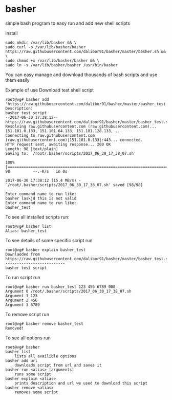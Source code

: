 # basher
simple bash program to easy run and add new shell scripts 


install 

```
sudo mkdir /var/lib/basher && \
sudo curl -o /var/lib/basher/basher https://raw.githubusercontent.com/dalibor91/basher/master/basher.sh && \
sudo chmod +x /var/lib/basher/basher && \
sudo ln -s /var/lib/basher/basher /usr/bin/basher
```

You can easy manage and download thousands of bash scripts and use them easily 

Example of use 
Download test shell script 
```
root@vg# basher add 'https://raw.githubusercontent.com/dalibor91/basher/master/basher_test.sh'
Description:
basher test script
--2017-06-30 17:38:12--  https://raw.githubusercontent.com/dalibor91/basher/master/basher_test.sh
Resolving raw.githubusercontent.com (raw.githubusercontent.com)... 151.101.0.133, 151.101.64.133, 151.101.128.133, ...
Connecting to raw.githubusercontent.com (raw.githubusercontent.com)|151.101.0.133|:443... connected.
HTTP request sent, awaiting response... 200 OK
Length: 98 [text/plain]
Saving to: `/root/.basher/scripts/2017_06_30_17_38_07.sh'

100%[====================================================================================================================================================================================================================================================================================>] 98          --.-K/s   in 0s

2017-06-30 17:38:12 (15.4 MB/s) - `/root/.basher/scripts/2017_06_30_17_38_07.sh' saved [98/98]

Enter command name to run like:
basher laskjd this is not valid 
Enter command name to run like:
basher_test
```

To see all installed scripts run:
```
root@vg# basher list
Alias: basher_test
```

To see details of some specific script run
```
root@vg# basher explain basher_test
Downlaoded from
https://raw.githubusercontent.com/dalibor91/basher/master/basher_test.sh
--------------------------
basher test script
```

To run script run 
```
root@vg# basher run basher_test 123 456 6789 000
Argument 0 /root/.basher/scripts/2017_06_30_17_38_07.sh
Argument 1 123
Argument 2 456
Argument 3 6789
```

To remove script run
```
root@vg# basher remove basher_test
Removed!
```

To see all options run 
```
root@vg# basher
basher list
	lists all availible options
basher add url
	downloads script from url and saves it
basher run <alias> [arguments]
	runs some script
basher explain <alias>
	prints description and url we used to download this script
basher remove <alias>
	removes some script
```
